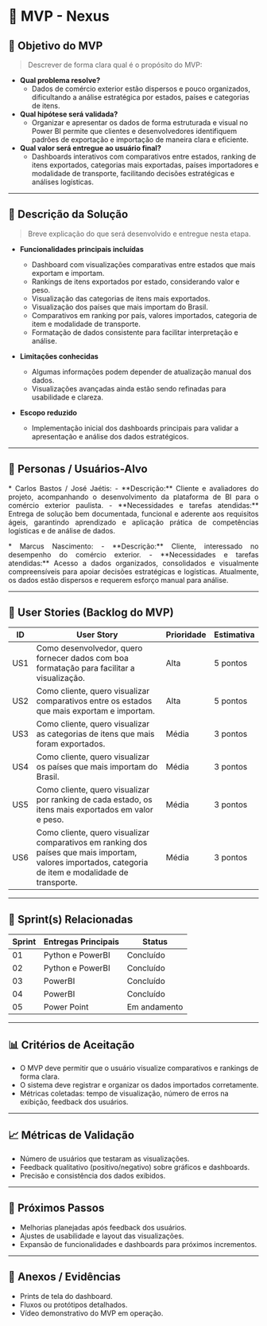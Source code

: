 # 📌 MVP - Nexus

## 🎯 Objetivo do MVP
> Descrever de forma clara qual é o propósito do MVP:  
- **Qual problema resolve?**  
  * Dados de comércio exterior estão dispersos e pouco organizados, dificultando a análise estratégica por estados, países e categorias de itens.  
- **Qual hipótese será validada?**  
  * Organizar e apresentar os dados de forma estruturada e visual no Power BI permite que clientes e desenvolvedores identifiquem padrões de exportação e importação de maneira clara e eficiente.  
- **Qual valor será entregue ao usuário final?**  
  * Dashboards interativos com comparativos entre estados, ranking de itens exportados, categorias mais exportadas, países importadores e modalidade de transporte, facilitando decisões estratégicas e análises logísticas.

---

## 📝 Descrição da Solução
> Breve explicação do que será desenvolvido e entregue nesta etapa.  
- **Funcionalidades principais incluídas**  
  * Dashboard com visualizações comparativas entre estados que mais exportam e importam.  
  * Rankings de itens exportados por estado, considerando valor e peso.  
  * Visualização das categorias de itens mais exportados.  
  * Visualização dos países que mais importam do Brasil.  
  * Comparativos em ranking por país, valores importados, categoria de item e modalidade de transporte.  
  * Formatação de dados consistente para facilitar interpretação e análise.  

- **Limitações conhecidas**  
  * Algumas informações podem depender de atualização manual dos dados.  
  * Visualizações avançadas ainda estão sendo refinadas para usabilidade e clareza.  

- **Escopo reduzido**  
  * Implementação inicial dos dashboards principais para validar a apresentação e análise dos dados estratégicos.

---

## 👥 Personas / Usuários-Alvo
<p align="justify">
* Carlos Bastos / José Jaétis:  
  - **Descrição:** Cliente e avaliadores do projeto, acompanhando o desenvolvimento da plataforma de BI para o comércio exterior paulista.  
  - **Necessidades e tarefas atendidas:** Entrega de solução bem documentada, funcional e aderente aos requisitos ágeis, garantindo aprendizado e aplicação prática de competências logísticas e de análise de dados.
<p align="justify">
* Marcus Nascimento:  
  - **Descrição:** Cliente, interessado no desempenho do comércio exterior.  
  - **Necessidades e tarefas atendidas:** Acesso a dados organizados, consolidados e visualmente compreensíveis para apoiar decisões estratégicas e logísticas. Atualmente, os dados estão dispersos e requerem esforço manual para análise.

---

## 🔑 User Stories (Backlog do MVP)
| ID  | User Story                                                                 | Prioridade | Estimativa |
|-----|-----------------------------------------------------------------------------|------------|------------|
| US1 | Como desenvolvedor, quero fornecer dados com boa formatação para facilitar a visualização. | Alta       | 5 pontos   |
| US2 | Como cliente, quero visualizar comparativos entre os estados que mais exportam e importam. | Alta       | 5 pontos   |
| US3 | Como cliente, quero visualizar as categorias de itens que mais foram exportados. | Média      | 3 pontos   |
| US4 | Como cliente, quero visualizar os países que mais importam do Brasil. | Média      | 3 pontos   |
| US5 | Como cliente, quero visualizar por ranking de cada estado, os itens mais exportados em valor e peso. | Média      | 3 pontos   |
| US6 | Como cliente, quero visualizar comparativos em ranking dos países que mais importam, valores importados, categoria de item e modalidade de transporte. | Média      | 3 pontos   |

---

## 📅 Sprint(s) Relacionadas
| Sprint | Entregas Principais       | Status       |
|--------|--------------------------|-------------|
| 01     | Python e PowerBI         | Concluído   |
| 02     | Python e PowerBI         | Concluído   |
| 03     | PowerBI                  | Concluído   |
| 04     | PowerBI                  | Concluído   |
| 05     | Power Point              | Em andamento|


---

## 📊 Critérios de Aceitação
- O MVP deve permitir que o usuário visualize comparativos e rankings de forma clara.  
- O sistema deve registrar e organizar os dados importados corretamente.  
- Métricas coletadas: tempo de visualização, número de erros na exibição, feedback dos usuários.

---

## 📈 Métricas de Validação
- Número de usuários que testaram as visualizações.  
- Feedback qualitativo (positivo/negativo) sobre gráficos e dashboards.  
- Precisão e consistência dos dados exibidos.

---

## 🚀 Próximos Passos
- Melhorias planejadas após feedback dos usuários.  
- Ajustes de usabilidade e layout das visualizações.  
- Expansão de funcionalidades e dashboards para próximos incrementos.

---

## 📂 Anexos / Evidências
- Prints de tela do dashboard.  
- Fluxos ou protótipos detalhados.  
- Vídeo demonstrativo do MVP em operação.
